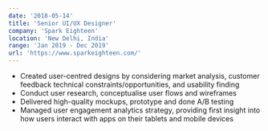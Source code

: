 ```yaml
---
date: '2018-05-14'
title: 'Senior UI/UX Designer'
company: 'Spark Eighteen'
location: 'New Delhi, India'
range: 'Jan 2019 - Dec 2019'
url: 'https://www.sparkeighteen.com/'
---
```


- Created user-centred designs by considering market analysis, customer feedback technical constraints/opportunities, and usability finding
- Conduct user research, conceptualise user flows and wireframes
- Delivered high-quality mockups, prototype and done A/B testing
- Managed user engagement analytics strategy, providing first insight into how users interact with apps on their tablets and mobile devices
